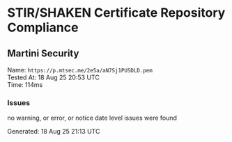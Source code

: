 # STIR/SHAKEN Certificate Repository Compliance

## Martini Security

Name: `https://p.mtsec.me/2e5a/aN7Sj1PUSDLD.pem`\
Tested At: 18 Aug 25 20:53 UTC\
Time: 114ms

### Issues

no warning, or error, or notice date level issues were found

Generated: 18 Aug 25 21:13 UTC